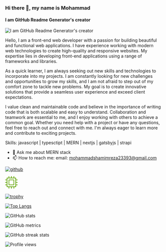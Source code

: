### Hi there 👋, my name is Mohammad
#### I am GitHub Readme Generator's creator
![I am GitHub Readme Generator's creator](https://media.licdn.com/dms/image/D5616AQHCz2z7ZZDRVQ/profile-displaybackgroundimage-shrink_350_1400/0/1679103900174?e=1684368000&v=beta&t=fbrJWQ4a-NdK_0DxoP0EuVwimlENgcL_n5cFUSOD2-E)

Hello, I am a front-end web developer with a passion for building beautiful and functional web applications. I have experience working with modern web technologies to create high-quality and responsive websites. My expertise lies in developing front-end applications using a range of frameworks and libraries.

As a quick learner, I am always seeking out new skills and technologies to incorporate into my projects. I am constantly looking for new challenges and opportunities to grow my skills, and I am not afraid to step out of my comfort zone to tackle new problems. My goal is to create innovative solutions that provide a seamless user experience and exceed client expectations.

I value clean and maintainable code and believe in the importance of writing code that is both scalable and easy to understand. Collaboration and teamwork are essential to me, and I enjoy working with others to achieve a common goal. Whether you need help with a project or have any questions, feel free to reach out and connect with me. I'm always eager to learn more and contribute to exciting projects.

Skills:  javascript | typesctipt | MERN | nextjs | gatsbyjs | strapi

- 💬 Ask me about MERN stack 
- 📫 How to reach me: email: mohammadshamimreza23393@gmail.com 


[<img src='https://cdn.jsdelivr.net/npm/simple-icons@3.0.1/icons/github.svg' alt='github' height='40'>](https://github.com/mohammadShamimReza)  

<a href='https://docs.github.com/en/developers'><img src='https://raw.githubusercontent.com/acervenky/animated-github-badges/master/assets/devbadge.gif' width='40' height='40'></a> 

[![trophy](https://github-profile-trophy.vercel.app/?username=mohammadShamimReza)](https://github.com/ryo-ma/github-profile-trophy)

[![Top Langs](https://github-readme-stats.vercel.app/api/top-langs/?username=mohammadShamimReza)](https://github.com/anuraghazra/github-readme-stats)

![GitHub stats](https://github-readme-stats.vercel.app/api?username=mohammadShamimReza&show_icons=true)  

![GitHub metrics](https://metrics.lecoq.io/mohammadShamimReza)  

![GitHub streak stats](https://streak-stats.demolab.com/?user=mohammadShamimReza)  

![Profile views](https://gpvc.arturio.dev/mohammadShamimReza)  

